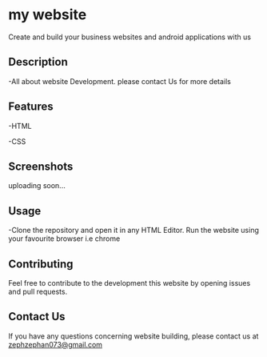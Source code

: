 # my website
 Create and build your business websites and android applications with us
 


## Description
-All about website Development. please contact Us for more details

## Features
-HTML

-CSS



## Screenshots
uploading soon...



## Usage

-Clone the repository and open it in any HTML Editor. Run the website using your favourite browser i.e chrome


## Contributing

Feel free to contribute to the development this website by opening issues and pull requests.

## Contact Us
If you have any questions concerning website building, please contact us at zephzephan073@gmail.com



